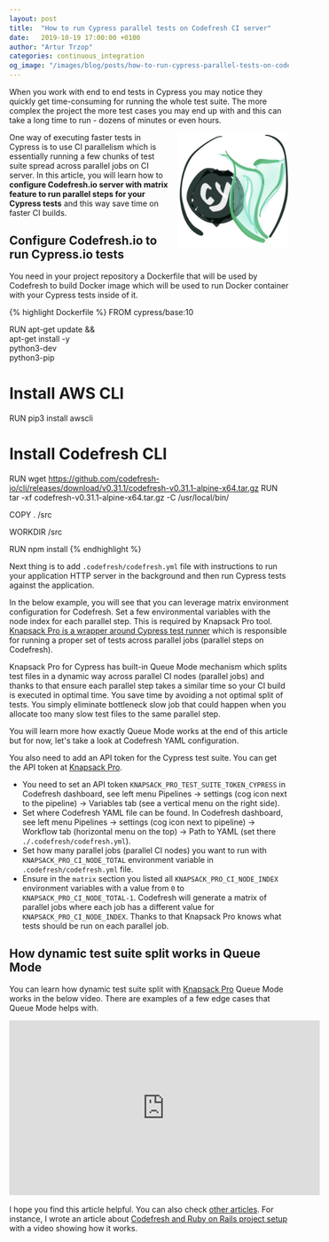 ```yaml
---
layout: post
title:  "How to run Cypress parallel tests on Codefresh CI server"
date:   2019-10-19 17:00:00 +0100
author: "Artur Trzop"
categories: continuous_integration
og_image: "/images/blog/posts/how-to-run-cypress-parallel-tests-on-codefresh-ci-server/cypress-codefresh.jpeg"
---
```


When you work with end to end tests in Cypress you may notice they quickly get time-consuming for running the whole test suite. The more complex the project the more test cases you may end up with and this can take a long time to run - dozens of minutes or even hours.

<img src="/images/blog/posts/how-to-run-cypress-parallel-tests-on-codefresh-ci-server/cypress-codefresh.jpeg" style="width:200px;margin-left: 15px;float:right;" />

One way of executing faster tests in Cypress is to use CI parallelism which is essentially running a few chunks of test suite spread across parallel jobs on CI server. In this article, you will learn how to <b>configure Codefresh.io server with matrix feature to run parallel steps for your Cypress tests</b> and this way save time on faster CI builds.

## Configure Codefresh.io to run Cypress.io tests

You need in your project repository a Dockerfile that will be used by Codefresh to build Docker image which will be used to run Docker container with your Cypress tests inside of it.

{% highlight Dockerfile %}
FROM cypress/base:10

RUN apt-get update && \
  apt-get install -y \
  python3-dev \
  python3-pip

# Install AWS CLI
RUN pip3 install awscli

# Install Codefresh CLI
RUN wget https://github.com/codefresh-io/cli/releases/download/v0.31.1/codefresh-v0.31.1-alpine-x64.tar.gz
RUN tar -xf codefresh-v0.31.1-alpine-x64.tar.gz -C /usr/local/bin/

COPY . /src

WORKDIR /src

RUN npm install
{% endhighlight %}

Next thing is to add `.codefresh/codefresh.yml` file with instructions to run your application HTTP server in the background and then run Cypress tests against the application.

In the below example, you will see that you can leverage matrix environment configuration for Codefresh. Set a few environmental variables with the node index for each parallel step. This is required by Knapsack Pro tool. <a href="https://knapsackpro.com?utm_source=docs_knapsackpro&utm_medium=blog&utm_campaign=how-to-run-cypress-parallel-tests-on-codefresh-ci-server">Knapsack Pro is a wrapper around Cypress test runner</a> which is responsible for running a proper set of tests across parallel jobs (parallel steps on Codefresh).

Knapsack Pro for Cypress has built-in Queue Mode mechanism which splits test files in a dynamic way across parallel CI nodes (parallel jobs) and thanks to that ensure each parallel step takes a similar time so your CI build is executed in optimal time. You save time by avoiding a not optimal split of tests. You simply eliminate bottleneck slow job that could happen when you allocate too many slow test files to the same parallel step.

You will learn more how exactly Queue Mode works at the end of this article but for now, let's take a look at Codefresh YAML configuration.

<script src="https://gist.github.com/ArturT/9e219ad72cbffb64e3c0d82bbf2cee2b.js"></script>

You also need to add an API token for the Cypress test suite. You can get the API token at <a href="https://knapsackpro.com?utm_source=docs_knapsackpro&utm_medium=blog&utm_campaign=how-to-run-cypress-parallel-tests-on-codefresh-ci-server">Knapsack Pro</a>.

- You need to set an API token `KNAPSACK_PRO_TEST_SUITE_TOKEN_CYPRESS` in Codefresh dashboard, see left menu Pipelines -> settings (cog icon next to the pipeline) -> Variables tab (see a vertical menu on the right side).
- Set where Codefresh YAML file can be found. In Codefresh dashboard, see left menu Pipelines -> settings (cog icon next to pipeline) -> Workflow tab (horizontal menu on the top) -> Path to YAML (set there `./.codefresh/codefresh.yml`).
- Set how many parallel jobs (parallel CI nodes) you want to run with `KNAPSACK_PRO_CI_NODE_TOTAL` environment variable in `.codefresh/codefresh.yml` file.
- Ensure in the `matrix` section you listed all `KNAPSACK_PRO_CI_NODE_INDEX` environment variables with a value from `0` to `KNAPSACK_PRO_CI_NODE_TOTAL-1`. Codefresh will generate a matrix of parallel jobs where each job has a different value for `KNAPSACK_PRO_CI_NODE_INDEX`. Thanks to that Knapsack Pro knows what tests should be run on each parallel job.

## How dynamic test suite split works in Queue Mode

You can learn how dynamic test suite split with <a href="https://knapsackpro.com?utm_source=docs_knapsackpro&utm_medium=blog&utm_campaign=how-to-run-cypress-parallel-tests-on-codefresh-ci-server">Knapsack Pro</a> Queue Mode works in the below video. There are examples of a few edge cases that Queue Mode helps with.

<iframe width="560" height="315" src="https://www.youtube.com/embed/hUEB1XDKEFY" frameborder="0" allow="accelerometer; autoplay; encrypted-media; gyroscope; picture-in-picture" allowfullscreen></iframe>

I hope you find this article helpful. You can also check [other articles](/integration/). For instance, I wrote an article about [Codefresh and Ruby on Rails project setup](/2019/how-to-use-codefresh-ci-parallel-steps-to-run-rspec-a-few-times-faster-for-rails-project) with a video showing how it works.

